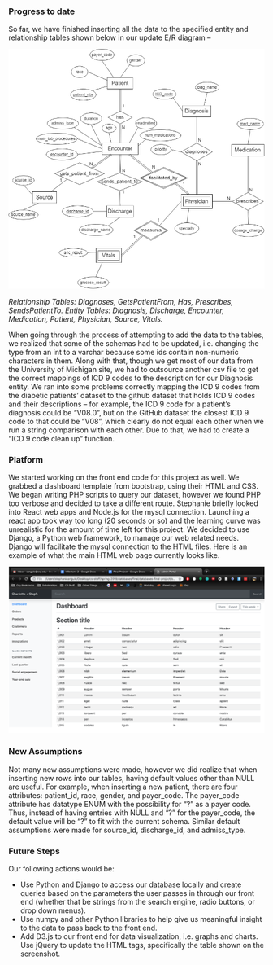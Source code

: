 ### Progress to date
So far, we have finished inserting all the data to the specified entity and relationship tables shown below in our update E/R diagram –

<img src="er_diagram.png">

*Relationship Tables: Diagnoses, GetsPatientFrom, Has, Prescribes, SendsPatientTo.
Entity Tables: Diagnosis, Discharge, Encounter, Medication, Patient, Physician, Source, Vitals.*

When going through the process of attempting to add the data to the tables, we realized that some of the schemas had to be updated, i.e. changing the type from an int to a varchar because some ids contain non-numeric characters in them. Along with that, though we get most of our data from the University of Michigan site, we had to outsource another csv file to get the correct mappings of ICD 9 codes to the description for our Diagnosis entity. We ran into some problems correctly mapping the ICD 9 codes from the diabetic patients’ dataset to the github dataset that holds ICD 9 codes and their descriptions – for example, the ICD 9 code for a patient’s diagnosis could be “V08.0”, but on the GitHub dataset the closest ICD 9 code to that could be “V08”, which clearly do not equal each other when we run a string comparison with each other. Due to that, we had to create a “ICD 9 code clean up” function.


### Platform
We started working on the front end code for this project as well. We grabbed a dashboard template from bootstrap, using their HTML and CSS. We began writing PHP scripts to query our dataset, however we found PHP too verbose and decided to take a different route. Stephanie briefly looked into React web apps and Node.js for the mysql connection. Launching a react app took way too long (20 seconds or so) and the learning curve was unrealistic for the amount of time left for this project. We decided to use Django, a Python web framework, to manage our web related needs. Django will facilitate the mysql connection to the HTML files. Here is an example of what the main HTML web page currently looks like.

<img src="website_screenshot.png">

### New Assumptions
Not many new assumptions were made, however we did realize that when inserting new rows into our tables, having default values other than NULL are useful. For example, when inserting a new patient, there are four attributes: patient_id, race, gender, and payer_code. The payer_code attribute has datatype ENUM with the possibility for “?” as a payer code. Thus, instead of having entries with NULL and “?” for the payer_code, the default value will be “?” to fit with the current schema. Similar default assumptions were made for source_id, discharge_id, and admiss_type.


### Future Steps
Our following actions would be:
- Use Python and Django to access our database locally and create queries based on the parameters the user passes in through our front end (whether that be strings from the search engine, radio buttons, or drop down menus).
- Use numpy and other Python libraries to help give us meaningful insight to the data to pass back to the front end.
- Add D3.js to our front end for data visualization, i.e. graphs and charts.
Use jQuery to update the HTML tags, specifically the table shown on the screenshot.
